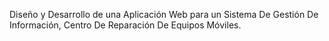 

Diseño y Desarrollo de una Aplicación Web para un Sistema De Gestión De Información, Centro De Reparación De Equipos Móviles.
